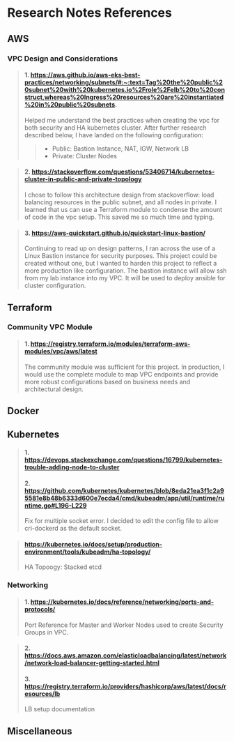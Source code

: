 # **Research Notes References**

## **AWS**
### VPC Design and Considerations

> #### 1. https://aws.github.io/aws-eks-best-practices/networking/subnets/#:~:text=Tag%20the%20public%20subnet%20with%20kubernetes.io%2Frole%2Felb%20to%20construct,whereas%20Ingress%20resources%20are%20instantiated%20in%20public%20subnets. </br>
> Helped me understand the best practices when creating the vpc for both security and HA kubernetes cluster. After further research described below, I have landed on the following configuration:
>> - Public: Bastion Instance, NAT, IGW, Network LB
>> - Private: Cluster Nodes  
 
 
> #### 2. https://stackoverflow.com/questions/53406714/kubernetes-cluster-in-public-and-private-topology
> I chose to follow this architecture design from stackoverflow: load balancing resources in the public subnet, and all nodes in private.
I learned that us can use a Terraform module to condense the amount of code in the vpc setup. This saved me so much time and typing.

> #### 3. https://aws-quickstart.github.io/quickstart-linux-bastion/ </br>
> Continuing to read up on design patterns, I ran across the use of a Linux Bastion instance for security purposes. This project could be created without one, but I wanted to harden this project to reflect a more production like configuration. The bastion instance will allow ssh from my lab instance into my VPC. It will be used to deploy ansible for cluster configuration. 

## **Terraform**

### Community VPC Module

> #### 1. https://registry.terraform.io/modules/terraform-aws-modules/vpc/aws/latest </br>
> The community module was sufficient for this project. In production, I would use the complete module to map VPC endpoints and provide more robust configurations based on business needs and architectural design.

## **Docker**

## **Kubernetes**

> #### 1. https://devops.stackexchange.com/questions/16799/kubernetes-trouble-adding-node-to-cluster </br>
> #### 2. https://github.com/kubernetes/kubernetes/blob/8eda21ea3f1c2a95581e8b48b6333d600e7ecda4/cmd/kubeadm/app/util/runtime/runtime.go#L196-L229 </br>
> Fix for multiple socket error. I decided to edit the config file to allow cri-dockerd as the default socket.

> #### https://kubernetes.io/docs/setup/production-environment/tools/kubeadm/ha-topology/ </br>
> HA Topoogy: Stacked etcd


### Networking

> #### 1. https://kubernetes.io/docs/reference/networking/ports-and-protocols/ </br>
> Port Reference for Master and Worker Nodes used to create Security Groups in VPC.

> #### 2. https://docs.aws.amazon.com/elasticloadbalancing/latest/network/network-load-balancer-getting-started.html </br>
> #### 3. https://registry.terraform.io/providers/hashicorp/aws/latest/docs/resources/lb </br>
> LB setup documentation

## **Miscellaneous**